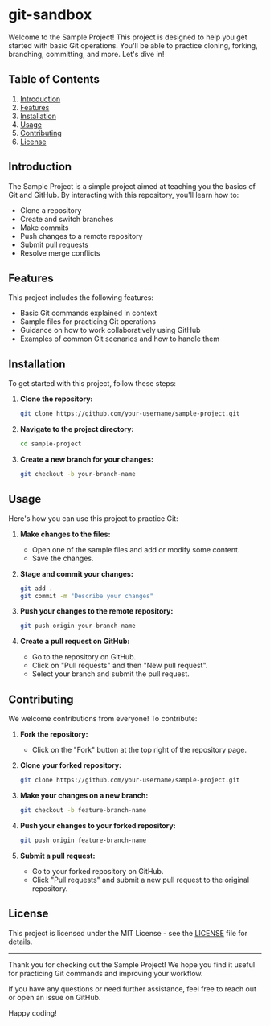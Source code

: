 # git-sandbox

Welcome to the Sample Project! This project is designed to help you get started with basic Git operations. You'll be able to practice cloning, forking, branching, committing, and more. Let's dive in!

## Table of Contents

1. [Introduction](#introduction)
2. [Features](#features)
3. [Installation](#installation)
4. [Usage](#usage)
5. [Contributing](#contributing)
6. [License](#license)

## Introduction

The Sample Project is a simple project aimed at teaching you the basics of Git and GitHub. By interacting with this repository, you'll learn how to:

- Clone a repository
- Create and switch branches
- Make commits
- Push changes to a remote repository
- Submit pull requests
- Resolve merge conflicts

## Features

This project includes the following features:

- Basic Git commands explained in context
- Sample files for practicing Git operations
- Guidance on how to work collaboratively using GitHub
- Examples of common Git scenarios and how to handle them

## Installation

To get started with this project, follow these steps:

1. **Clone the repository:**

    ```bash
    git clone https://github.com/your-username/sample-project.git
    ```

2. **Navigate to the project directory:**

    ```bash
    cd sample-project
    ```

3. **Create a new branch for your changes:**

    ```bash
    git checkout -b your-branch-name
    ```

## Usage

Here's how you can use this project to practice Git:

1. **Make changes to the files:**
   - Open one of the sample files and add or modify some content.
   - Save the changes.

2. **Stage and commit your changes:**

    ```bash
    git add .
    git commit -m "Describe your changes"
    ```

3. **Push your changes to the remote repository:**

    ```bash
    git push origin your-branch-name
    ```

4. **Create a pull request on GitHub:**
   - Go to the repository on GitHub.
   - Click on "Pull requests" and then "New pull request".
   - Select your branch and submit the pull request.

## Contributing

We welcome contributions from everyone! To contribute:

1. **Fork the repository:**
   - Click on the "Fork" button at the top right of the repository page.

2. **Clone your forked repository:**

    ```bash
    git clone https://github.com/your-username/sample-project.git
    ```

3. **Make your changes on a new branch:**

    ```bash
    git checkout -b feature-branch-name
    ```

4. **Push your changes to your forked repository:**

    ```bash
    git push origin feature-branch-name
    ```

5. **Submit a pull request:**
   - Go to your forked repository on GitHub.
   - Click "Pull requests" and submit a new pull request to the original repository.

## License

This project is licensed under the MIT License - see the [LICENSE](LICENSE) file for details.

---

Thank you for checking out the Sample Project! We hope you find it useful for practicing Git commands and improving your workflow.

If you have any questions or need further assistance, feel free to reach out or open an issue on GitHub.

Happy coding!